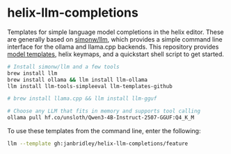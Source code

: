 # helix-llm-completions
Templates for simple language model completions in the helix editor. These are generally based on [simonw/llm](https://github.com/simonw/llm), which provides a simple command line interface for the ollama and llama.cpp backends. This repository provides [model templates](https://llm.datasette.io/en/stable/templates.html#templates), helix keymaps, and a quickstart shell script to get started.

```bash
# Install simonw/llm and a few tools
brew install llm
brew install ollama && llm install llm-ollama
llm install llm-tools-simpleeval llm-templates-github

# brew install llama.cpp && llm install llm-gguf

# Choose any LLM that fits in memory and supports tool calling
ollama pull hf.co/unsloth/Qwen3-4B-Instruct-2507-GGUF:Q4_K_M
```

To use these templates from the command line, enter the following:

```bash
llm --template gh:janbridley/helix-llm-completions/feature
```
